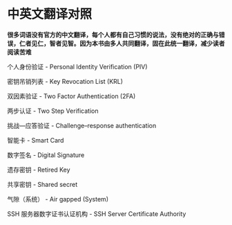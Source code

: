 # 中英文翻译对照

**很多词语没有官方的中文翻译，每个人都有自己习惯的说法，没有绝对的正确与错误，仁者见仁，智者见智。因为本书由多人共同翻译，固在此统一翻译，减少读者阅读苦难**

个人身份验证 - Personal Identity Verification (PIV)

密钥吊销列表 - Key Revocation List (KRL)

双因素验证 - Two Factor Authentication (2FA)

两步认证 - Two Step Verification

挑战—应答验证 - Challenge–response authentication

智能卡 - Smart Card

数字签名 - Digital Signature

遗存密钥 - Retired Key

共享密钥 - Shared secret

气隙（系统） - Air gapped (System)

SSH 服务器数字证书认证机构 - SSH Server Certificate Authority



